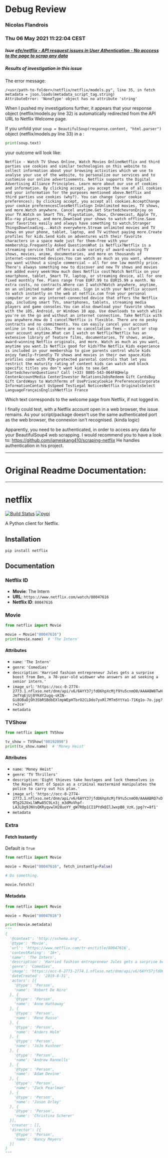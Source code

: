 # Debug Review
### Nicolas Flandrois
### Thu 06 May 2021 11:22:04 CEST

##### Isue [efe/netflix - API resquest issues in User Athentication - No acccess to the page to scrap any data](https://github.com/efe/netflix/issues/2#issue-877260787)
##### Results of investigation in this issue

The error message:

```
/<usr/path-to-folder>/netflix/netflix/models.py", line 35, in fetch
metadata = json.loads(metadata_script_tag.string)
AttributeError: 'NoneType' object has no attribute 'string'
```

When I pushed my investigations further, it appears that your response object (netflix/models.py line 32) is automatically redirected from the API URL to Netflix Welcome page.

If you unfold your `soup = BeautifulSoup(response.content, "html.parser")` object (netflix/models.py line 33) in a :

```python
print(soup.text)
```
your outcome will look like:
```
Netflix - Watch TV Shows Online, Watch Movies OnlineNetflix and third parties use cookies and similar technologies on this website to collect information about your browsing activities which we use to analyse your use of the website, to personalize our services and to customise our online advertisements. Netflix supports the Digital Advertising Alliance Principles. Learn more about our use of cookies and information. By clicking accept, you accept the use of all cookies and your information for the purposes mentioned above.Netflix and third parties use cookies (why?). You can change (your cookie preferences); by clicking accept, you accept all cookies.AcceptChange your cookie preferencesCloseNetflixSign InUnlimited movies, TV shows, and more.Watch anywhere. Cancel anytime.Get StartedchevronEnjoy on your TV.Watch on Smart TVs, Playstation, Xbox, Chromecast, Apple TV, Blu-ray players, and more.Download your shows to watch offline.Save your favorites easily and always have something to watch.Stranger ThingsDownloading...Watch everywhere.Stream unlimited movies and TV shows on your phone, tablet, laptop, and TV without paying more.Create profiles for kids.Send kids on adventures with their favorite characters in a space made just for them—free with your membership.Frequently Asked QuestionsWhat is Netflix?Netflix is a streaming service that offers a wide variety of award-winning TV shows, movies, anime, documentaries, and more on thousands of internet-connected devices.You can watch as much as you want, whenever you want without a single commercial – all for one low monthly price. There's always something new to discover and new TV shows and movies are added every week!How much does Netflix cost?Watch Netflix on your smartphone, tablet, Smart TV, laptop, or streaming device, all for one fixed monthly fee. Plans range from EUR7.99 to EUR15.99 a month. No extra costs, no contracts.Where can I watch?Watch anywhere, anytime, on an unlimited number of devices. Sign in with your Netflix account to watch instantly on the web at netflix.com from your personal computer or on any internet-connected device that offers the Netflix app, including smart TVs, smartphones, tablets, streaming media players and game consoles.You can also download your favorite shows with the iOS, Android, or Windows 10 app. Use downloads to watch while you're on the go and without an internet connection. Take Netflix with you anywhere.How do I cancel?Netflix is flexible. There are no pesky contracts and no commitments. You can easily cancel your account online in two clicks. There are no cancellation fees – start or stop your account anytime.What can I watch on Netflix?Netflix has an extensive library of feature films, documentaries, TV shows, anime, award-winning Netflix originals, and more. Watch as much as you want, anytime you want.Is Netflix good for kids?The Netflix Kids experience is included in your membership to give parents control while kids enjoy family-friendly TV shows and movies in their own space.Kids profiles come with PIN-protected parental controls that let you restrict the maturity rating of content kids can watch and block specific titles you don’t want kids to see.Get StartedchevronQuestions? Call (+33) 0805-543-064FAQHelp CenterAccountMedia CenterInvestor RelationsJobsRedeem Gift CardsBuy Gift CardsWays to WatchTerms of UsePrivacyCookie PreferencesCorporate InformationContact UsSpeed TestLegal NoticesNetflix OriginalsSelect LanguageFrançaisEnglishNetflix France
```
Which text corresponds to the welcome page from Netflix, if not logged in.

I finally could test, with a Netflix account open in a web browser, the issue remains.
As your script/package doesn't use the same authenticated port as the web browser, the connexion isn't recognised. (kinda logic)

Apparently, you need to be authenticated, in order to access any data for your BeautifulSoup4 web scrapping.
I would recommend you to have a look to:
https://github.com/jameskang410/scraping-netflix
He handles authentication in his project.



---
# Original Readme Documentation:
---
# netflix

[![Build Status](https://travis-ci.org/efe/netflix.svg?branch=master)](https://travis-ci.org/efe/netflix) [![pypi](https://img.shields.io/pypi/v/netflix.svg)](https://pypi.org/project/netflix/)

A Python client for Netflix.

## Installation

```
pip install netflix
```

## Documentation

### Netflix ID

- **Movie**: The Intern
- **URL**: `https://www.netflix.com/watch/80047616`
- **Netflix ID**: `80047616`

### Movie

```python
from netflix import Movie

movie = Movie("80047616")
print(movie.name)  # 'The Intern'
```

#### Attributes

- `name`: `'The Intern'`
- `genre`: `'Comedies'`
- `description`: `'Harried fashion entrepreneur Jules gets a surprise boost from Ben, a 70-year-old widower who answers an ad seeking a senior intern.'`
- `image_url`: `'https://occ-0-2774-2773.1.nflxso.net/dnm/api/v6/6AYY37jfdO6hpXcMjf9Yu5cnmO0/AAAABW8TwHJmfYqEjUj0YK4Y2ugq-sKIN-Gi8OBaDjOh3SbRSBdbEXlmpWEpHTbrO2CLDdo7yxRl7MTm5YtYa1-71Kg1o-7o.jpg?r=2ce'`
- `metadata`

### TVShow

```python
from netflix import TVShow

tv_show = TVShow("80192098")
print(tv_show.name)  # 'Money Heist'
```

#### Attributes

- `name`: `'Money Heist'`
- `genre`: `'TV Thrillers'`
- `description`: `'Eight thieves take hostages and lock themselves in the Royal Mint of Spain as a criminal mastermind manipulates the police to carry out his plan.'`
- `image_url`: `'https://occ-0-2774-2773.1.nflxso.net/dnm/api/v6/6AYY37jfdO6hpXcMjf9Yu5cnmO0/AAAABRQ7vD9Tg2GJUxLlWRw85C9Ln3j_m3dMvVhpf-LAJLDg9JNVsQKRyqvwlH28uoYY_gW7ROp1CI1PYdkBIlJwxpB8_VzK.jpg?r=8f1'`
- `metadata`

### Extra

#### Fetch Instantly

Default is `True`

```python
from netflix import Movie

movie = Movie("80047616", fetch_instantly=False)

# Do something.

movie.fetch()
```

#### Metadata

```python
from netflix import Movie

movie = Movie("80047616")

print(movie.metadata)
"""
{
  '@context': 'http://schema.org',
  '@type': 'Movie',
  'url': 'https://www.netflix.com/tr-en/title/80047616',
  'contentRating': '16+',
  'name': 'The Intern',
  'description': 'Harried fashion entrepreneur Jules gets a surprise boost from Ben, a 70-year-old widower who answers an ad seeking a senior intern.',
  'genre': 'Comedies',
  'image': 'https://occ-0-2773-2774.1.nflxso.net/dnm/api/v6/6AYY37jfdO6hpXcMjf9Yu5cnmO0/AAAABW8TwHJmfYqEjUj0YK4Y2ugq-sKIN-Gi8OBaDjOh3SbRSBdbEXlmpWEpHTbrO2CLDdo7yxRl7MTm5YtYa1-71Kg1o-7o.jpg?r=2ce',
  'dateCreated': '2019-8-31',
  'actors': [{
    '@type': 'Person',
    'name': 'Robert De Niro'
  }, {
    '@type': 'Person',
    'name': 'Anne Hathaway'
  }, {
    '@type': 'Person',
    'name': 'Rene Russo'
  }, {
    '@type': 'Person',
    'name': 'Anders Holm'
  }, {
    '@type': 'Person',
    'name': 'JoJo Kushner'
  }, {
    '@type': 'Person',
    'name': 'Andrew Rannells'
  }, {
    '@type': 'Person',
    'name': 'Adam Devine'
  }, {
    '@type': 'Person',
    'name': 'Zack Pearlman'
  }, {
    '@type': 'Person',
    'name': 'Jason Orley'
  }, {
    '@type': 'Person',
    'name': 'Christina Scherer'
  }],
  'creator': [],
  'director': [{
    '@type': 'Person',
    'name': 'Nancy Meyers'
  }]
}
"""
```

